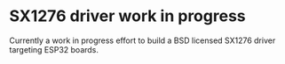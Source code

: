 # SX1276 driver work in progress

Currently a work in progress effort to build a BSD licensed SX1276 driver targeting ESP32 boards.
